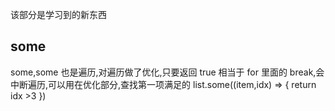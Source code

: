 该部分是学习到的新东西

## some

some,some 也是遍历,对遍历做了优化,只要返回 true 相当于 for 里面的 break,会中断遍历,可以用在优化部分,查找第一项满足的
list.some((item,idx) => {
return idx >3
})
